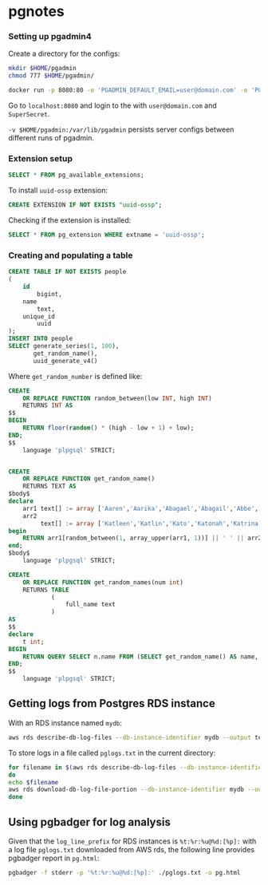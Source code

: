 # pgnotes

### Setting up pgadmin4
Create a directory for the configs:
```bash
mkdir $HOME/pgadmin
chmod 777 $HOME/pgadmin/
```
```bash
docker run -p 8080:80 -e 'PGADMIN_DEFAULT_EMAIL=user@domain.com' -e 'PGADMIN_DEFAULT_PASSWORD=SuperSecret' -v $HOME/pgadmin:/var/lib/pgadmin dpage/pgadmin4
```
Go to `localhost:8080` and login to the with `user@domain.com` and
`SuperSecret`.

`-v $HOME/pgadmin:/var/lib/pgadmin` persists server configs 
between different runs of pgadmin.


### Extension setup

```sql
SELECT * FROM pg_available_extensions;
```
To install `uuid-ossp` extension:
```sql
CREATE EXTENSION IF NOT EXISTS "uuid-ossp";
```

Checking if the extension is installed:
```sql
SELECT * FROM pg_extension WHERE extname = 'uuid-ossp';
```

### Creating and populating a table

```sql
CREATE TABLE IF NOT EXISTS people
(
    id
        bigint,
    name
        text,
    unique_id
        uuid
);
INSERT INTO people
SELECT generate_series(1, 100),
       get_random_name(),
       uuid_generate_v4()
```
Where ` get_random_number ` is defined like:

```sql
CREATE
    OR REPLACE FUNCTION random_between(low INT, high INT)
    RETURNS INT AS
$$
BEGIN
    RETURN floor(random() * (high - low + 1) + low);
END;
$$
    language 'plpgsql' STRICT;


CREATE
    OR REPLACE FUNCTION get_random_name()
    RETURNS TEXT AS
$body$
declare
    arr1 text[] := array ['Aaren','Aarika','Abagael','Abagail','Abbe','Abbey','Abbi','Abbie','Abby','Abbye','Abigael','Abigail','Abigale','Abra','Ada','Adah','Adaline','Adan','Adara','Adda','Addi','Addia','Addie','Addy','Adel','Adela'];
    arr2
         text[] := array ['Katleen','Katlin','Kato','Katonah','Katrina','Katrine','Katrinka','Katsuyama','Katt','Katti','Kattie','Katuscha','Katusha','Katushka','Katy','Katya','Katz','Katzen','Katzir','Katzman','Kauffman'];
begin
    RETURN arr1[random_between(1, array_upper(arr1, 1))] || ' ' || arr2[random_between(1, array_upper(arr2, 1))];
end;
$body$
    language 'plpgsql' STRICT;

CREATE
    OR REPLACE FUNCTION get_random_names(num int)
    RETURNS TABLE
            (
                full_name text
            )
AS
$$
declare
    t int;
BEGIN
    RETURN QUERY SELECT n.name FROM (SELECT get_random_name() AS name, generate_series(1, num) AS idx) AS n;
END;
$$
    language 'plpgsql' STRICT;
```



## Getting logs from Postgres RDS instance
With an RDS instance named `mydb`:
```bash
aws rds describe-db-log-files --db-instance-identifier mydb --output text | cut -f 3
```

To store logs in a file called `pglogs.txt` in the current directory:
```bash
for filename in $(aws rds describe-db-log-files --db-instance-identifier mydb --output text | cut -f 3)
do
echo $filename
aws rds download-db-log-file-portion --db-instance-identifier mydb --output text --no-paginate --log-file $filename >> ./pglogs.txt
done
```


## Using pgbadger for log analysis
Given that the `log_line_prefix` for RDS instances is `%t:%r:%u@%d:[%p]:` with a log 
file `pglogs.txt` downloaded from AWS rds, the following line provides 
pgbadger report in `pg.html`:
```bash
pgbadger -f stderr -p '%t:%r:%u@%d:[%p]:' ./pglogs.txt -o pg.html
```